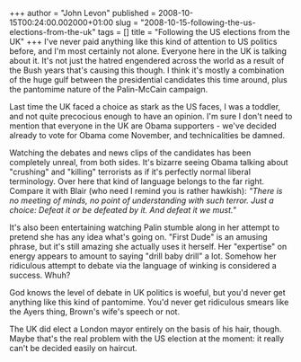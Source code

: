 +++
author = "John Levon"
published = 2008-10-15T00:24:00.002000+01:00
slug = "2008-10-15-following-the-us-elections-from-the-uk"
tags = []
title = "Following the US elections from the UK"
+++
I've never paid anything like this kind of attention to US politics
before, and I'm most certainly not alone. Everyone here in the UK is
talking about it. It's not just the hatred engendered across the world
as a result of the Bush years that's causing this though. I think it's
mostly a combination of the huge gulf between the presidential
candidates this time around, plus the pantomime nature of the
Palin-McCain campaign.  
  
Last time the UK faced a choice as stark as the US faces, I was a
toddler, and not quite precocious enough to have an opinion. I'm sure I
don't need to mention that everyone in the UK are Obama supporters -
we've decided already to vote for Obama come November, and
technicalities be damned.  
  
Watching the debates and news clips of the candidates has been
completely unreal, from both sides. It's bizarre seeing Obama talking
about "crushing" and "killing" terrorists as if it's perfectly normal
liberal terminology. Over here that kind of language belongs to the far
right. Compare it with Blair (who need I remind you is rather hawkish):
<span style="font-style: italic;">"</span><span class="body"
style="font-style: italic;">There is no meeting of minds, no point of
understanding with such terror. Just a choice: Defeat it or be defeated
by it. And defeat it we must.</span><span
style="font-style: italic;">"  
  
</span>It's also been entertaining watching Palin stumble along in her
attempt to pretend she has any idea what's going on. "First Dude" is an
amusing phrase, but it's still amazing she actually uses it herself. Her
"expertise" on energy appears to amount to saying "drill baby drill" a
lot. Somehow her ridiculous attempt to debate via the language of
winking is considered a success. Whuh?  
  
God knows the level of debate in UK politics is woeful, but you'd never
get anything like this kind of pantomime. You'd never get ridiculous
smears like the Ayers thing, Brown's wife's speech or not.  
  
The UK did elect a London mayor entirely on the basis of his hair,
though. Maybe that's the real problem with the US election at the
moment: it really can't be decided easily on haircut.

